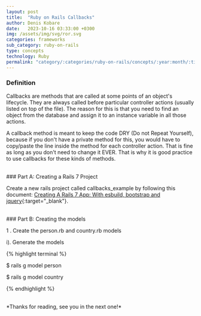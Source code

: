 ```yaml
---
layout: post
title:  "Ruby on Rails Callbacks"
author: Denis Kobare
date:   2023-10-16 03:33:00 +0300
img: /assets/img/svg/ror.svg
categories: frameworks
sub_category: ruby-on-rails
type: concepts
technology: Ruby
permalink: "category/:categories/ruby-on-rails/concepts/:year:month/:title"
---
```


### Definition
Callbacks are methods that are called at some points of an object's lifecycle. 
They are always called before particular controller actions (usually listed on top of the file). 
The reason for this is that you need to find an object from the database and assign 
it to an instance variable in all those actions. 

A callback method is meant to keep the code DRY (Do not Repeat Yourself), because if you 
don't have a private method for this, you would have to copy/paste the line inside 
the method for each controller action. That is fine as long as you don't need to 
change it EVER. That is why it is good practice to use callbacks for these kinds of methods.


<br>
### Part A: Creating a Rails 7 Project 

Create a new rails project called <span class="badge">callbacks_example</span> by following this document: [Creating A Rails 7 App: With esbuild, bootstrap and jquery](/category/frameworks/ruby-on-rails/tutorials/202204/creating-a-rails-7-app){:target="_blank"}.


<br>
### Part B: Creating the models

1 . Create the <span class="badge">person.rb</span> and <span class="badge">country.rb</span> models

 i). Generate the models
 
{% highlight terminal %}

 $ rails g model person
 
 $ rails g model country

{% endhighlight %}
 
   


<br>
*Thanks for reading, see you in the next one!*
